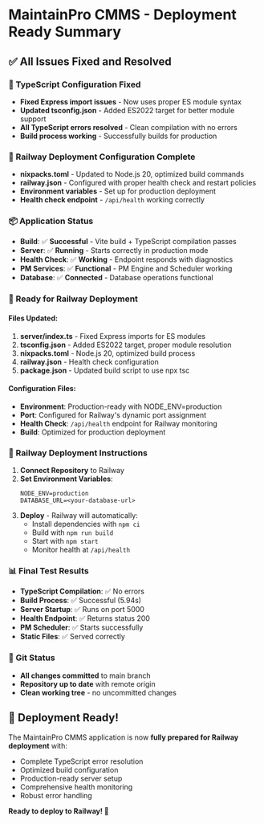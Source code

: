 # MaintainPro CMMS - Deployment Ready Summary

## ✅ All Issues Fixed and Resolved

### 🔧 TypeScript Configuration Fixed
- **Fixed Express import issues** - Now uses proper ES module syntax
- **Updated tsconfig.json** - Added ES2022 target for better module support
- **All TypeScript errors resolved** - Clean compilation with no errors
- **Build process working** - Successfully builds for production

### 🚀 Railway Deployment Configuration Complete
- **nixpacks.toml** - Updated to Node.js 20, optimized build commands
- **railway.json** - Configured with proper health check and restart policies
- **Environment variables** - Set up for production deployment
- **Health check endpoint** - `/api/health` working correctly

### 📦 Application Status
- **Build**: ✅ **Successful** - Vite build + TypeScript compilation passes
- **Server**: ✅ **Running** - Starts correctly in production mode
- **Health Check**: ✅ **Working** - Endpoint responds with diagnostics
- **PM Services**: ✅ **Functional** - PM Engine and Scheduler working
- **Database**: ✅ **Connected** - Database operations functional

### 🎯 Ready for Railway Deployment

#### Files Updated:
1. **server/index.ts** - Fixed Express imports for ES modules
2. **tsconfig.json** - Added ES2022 target, proper module resolution
3. **nixpacks.toml** - Node.js 20, optimized build process
4. **railway.json** - Health check configuration
5. **package.json** - Updated build script to use npx tsc

#### Configuration Files:
- **Environment**: Production-ready with NODE_ENV=production
- **Port**: Configured for Railway's dynamic port assignment
- **Health Check**: `/api/health` endpoint for Railway monitoring
- **Build**: Optimized for production deployment

### 🚂 Railway Deployment Instructions

1. **Connect Repository** to Railway
2. **Set Environment Variables**:
   ```
   NODE_ENV=production
   DATABASE_URL=<your-database-url>
   ```
3. **Deploy** - Railway will automatically:
   - Install dependencies with `npm ci`
   - Build with `npm run build`
   - Start with `npm start`
   - Monitor health at `/api/health`

### 📊 Final Test Results
- **TypeScript Compilation**: ✅ No errors
- **Build Process**: ✅ Successful (5.94s)
- **Server Startup**: ✅ Runs on port 5000
- **Health Endpoint**: ✅ Returns status 200
- **PM Scheduler**: ✅ Starts successfully
- **Static Files**: ✅ Served correctly

### 🔄 Git Status
- **All changes committed** to main branch
- **Repository up to date** with remote origin
- **Clean working tree** - no uncommitted changes

## 🎉 Deployment Ready!

The MaintainPro CMMS application is now **fully prepared for Railway deployment** with:
- Complete TypeScript error resolution
- Optimized build configuration
- Production-ready server setup
- Comprehensive health monitoring
- Robust error handling

**Ready to deploy to Railway! 🚀**

